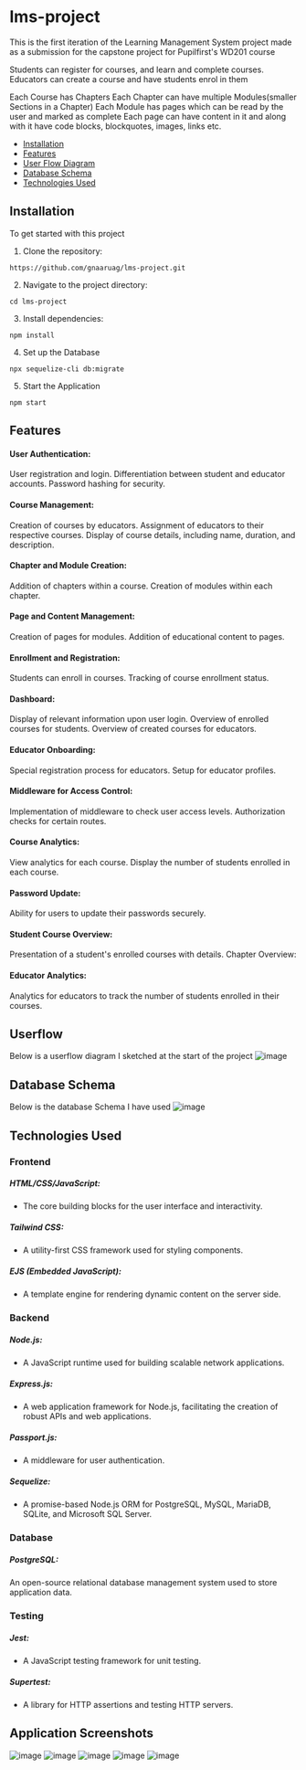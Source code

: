 # lms-project

This is the first iteration of the Learning Management System project made as a submission for the capstone project for Pupilfirst's WD201 course

Students can register for courses, and learn and complete courses.
Educators can create a course and have students enrol in them

Each Course has Chapters
Each Chapter can have multiple Modules(smaller Sections in a Chapter)
Each Module has pages which can be read by the user and marked as complete
Each page can have content in it and along with it have code blocks, blockquotes, images, links etc.

- [Installation](#installation)
- [Features](#features)
- [User Flow Diagram](#userflow)
- [Database Schema](#database-schema)
- [Technologies Used](#technologies-used)


## Installation

To get started with this project
1. Clone the repository:

```
https://github.com/gnaaruag/lms-project.git
```

2. Navigate to the project directory:

```
cd lms-project
```

3. Install dependencies:

```
npm install
```

4. Set up the Database

```
npx sequelize-cli db:migrate

```

5. Start the Application
```
npm start
```

## Features

#### User Authentication:
User registration and login.
Differentiation between student and educator accounts.
Password hashing for security.

#### Course Management:
Creation of courses by educators.
Assignment of educators to their respective courses.
Display of course details, including name, duration, and description.

#### Chapter and Module Creation:
Addition of chapters within a course.
Creation of modules within each chapter.

#### Page and Content Management:
Creation of pages for modules.
Addition of educational content to pages.

#### Enrollment and Registration:
Students can enroll in courses.
Tracking of course enrollment status.

#### Dashboard:
Display of relevant information upon user login.
Overview of enrolled courses for students.
Overview of created courses for educators.

#### Educator Onboarding:
Special registration process for educators.
Setup for educator profiles.

#### Middleware for Access Control:
Implementation of middleware to check user access levels.
Authorization checks for certain routes.

#### Course Analytics:
View analytics for each course.
Display the number of students enrolled in each course.

#### Password Update:
Ability for users to update their passwords securely.

#### Student Course Overview:
Presentation of a student's enrolled courses with details.
Chapter Overview:

#### Educator Analytics:
Analytics for educators to track the number of students enrolled in their courses.

## Userflow

Below is a userflow diagram I sketched at the start of the project
![image](https://github.com/gnaaruag/lms-project/assets/68043860/233075ae-6ca8-4cf2-a415-6e13d0cacdb1)

## Database Schema

Below is the database Schema I have used
![image](https://github.com/gnaaruag/lms-project/assets/68043860/02d5ac93-cad0-4a31-b250-2f5d63131015)

## Technologies Used

### Frontend

##### HTML/CSS/JavaScript:
- The core building blocks for the user interface and interactivity.

##### Tailwind CSS:
- A utility-first CSS framework used for styling components.

##### EJS (Embedded JavaScript):
- A template engine for rendering dynamic content on the server side.

### Backend

##### Node.js:
- A JavaScript runtime used for building scalable network applications.

##### Express.js:
- A web application framework for Node.js, facilitating the creation of robust APIs and web applications.

##### Passport.js:
- A middleware for user authentication.

##### Sequelize:
- A promise-based Node.js ORM for PostgreSQL, MySQL, MariaDB, SQLite, and Microsoft SQL Server.

### Database

##### PostgreSQL:
An open-source relational database management system used to store application data.

### Testing

##### Jest:
- A JavaScript testing framework for unit testing.

#####  Supertest:
- A library for HTTP assertions and testing HTTP servers.

## Application Screenshots
![image](https://github.com/gnaaruag/lms-project/assets/68043860/05febeab-8719-4ba4-83fe-0301f2934884)
![image](https://github.com/gnaaruag/lms-project/assets/68043860/06e79432-4ce5-48f1-9895-f7997076cfc2)
![image](https://github.com/gnaaruag/lms-project/assets/68043860/7d0b953c-0cf9-4ed0-b6d7-f06f84c5e803)
![image](https://github.com/gnaaruag/lms-project/assets/68043860/ff284de8-55db-4003-ada6-780d34e03386)
![image](https://github.com/gnaaruag/lms-project/assets/68043860/d448ac1c-d446-4962-a617-8fa78a2e62d5)



